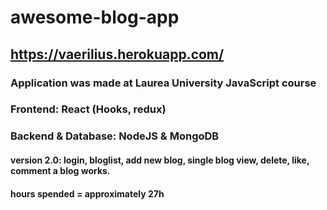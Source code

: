 # awesome-blog-app
## https://vaerilius.herokuapp.com/
### Application was made at Laurea University JavaScript course
### Frontend: React (Hooks, redux)
### Backend & Database: NodeJS & MongoDB
#### version 2.0: login, bloglist, add new blog, single blog view, delete, like, comment a blog works.


#### hours spended = approximately 27h

